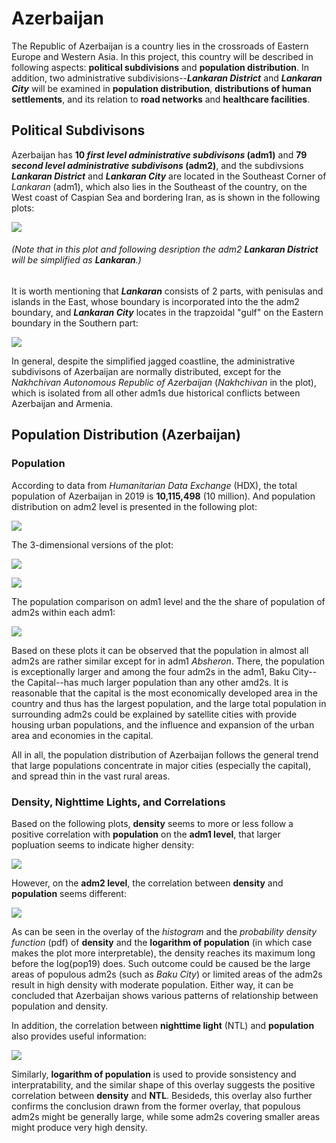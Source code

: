 # Azerbaijan

The Republic of Azerbaijan is a country lies in the crossroads of Eastern Europe and Western Asia. In this project, this country will be described in following aspects: **political subdivisions** and **population distribution**. In addition, two administrative subdivisions--**_Lankaran District_** and **_Lankaran City_** will be examined in **population distribution**, **distributions of human settlements**, and its relation to **road networks** and **healthcare facilities**.

## Political Subdivisons

Azerbaijan has **10 _first level administrative subdivisons_ (adm1)** and **79 _second level administrative subdivisons_ (adm2)**, and the subdivsions **_Lankaran District_** and **_Lankaran City_** are located in the Southeast Corner of _Lankaran_ (adm1), which also lies in the Southeast of the country, on the West coast of Caspian Sea and bordering Iran, as is shown in the following plots:

![](Aze_Subdiv.png)

###### (Note that in this plot and following desription the adm2 **_Lankaran District_** will be simplified as **_Lankaran_**.)

It is worth mentioning that **_Lankaran_** consists of 2 parts, with penisulas and islands in the East, whose boundary is incorporated into the the adm2 boundary, and **_Lankaran City_** locates in the trapzoidal "gulf" on the Eastern boundary in the Southern part:

![](Aze_Lankaran_Topo.png)

In general, despite the simplified jagged coastline, the administrative subdivisons of Azerbaijan are normally distributed, except for the _Nakhchivan Autonomous Republic of Azerbaijan_ (_Nakhchivan_ in the plot), which is isolated from all other adm1s due historical conflicts between Azerbaijan and Armenia.

## Population Distribution (Azerbaijan)

### Population

According to data from _Humanitarian Data Exchange_ (HDX), the total population of Azerbaijan in 2019 is **10,115,498** (10 million). And population distribution on adm2 level is presented in the following plot:

![](Aze_Pop19_Adm201.png)

The 3-dimensional versions of the plot:

![](Aze_Pop19_3D01.png)

![](Aze_Pop19_3D02.png)

The population comparison on adm1 level and the the share of population of adm2s within each adm1:

![](Aze_Pop19_Adm202.png)

Based on these plots it can be observed that the population in almost all adm2s are rather similar except for in adm1 _Absheron_. There, the population is exceptionally larger and among the four adm2s in the adm1, Baku City--the Capital--has much larger population than any other amd2s. It is reasonable that the capital is the most economically developed area in the country and thus has the largest population, and the large total population in surrounding adm2s could be explained by satellite cities with provide housing urban populations, and the influence and expansion of the urban area and economies in the capital.

All in all, the population distribution of Azerbaijan follows the general trend that large populations concentrate in major cities (especially the capital), and spread thin in the vast rural areas.

### Density, Nighttime Lights, and Correlations

Based on the following plots, **density** seems to more or less follow a positive correlation with **population** on the **adm1 level**, that larger popluation seems to indicate higher density:

![](Aze_Pp19&Den_Adm1.png)

However, on the **adm2 level**, the correlation between **density** and **population** seems different:

![](Aze_BrPlt_LgPp19-Dnsty.png)

As can be seen in the overlay of the _histogram_ and the _probability density function_ (pdf) of **density** and the **logarithm of population** (in which case makes the plot more interpretable), the density reaches its maximum long before the log(pop19) does. Such outcome could be caused be the large areas of populous adm2s (such as _Baku City_) or limited areas of the adm2s result in high density with moderate population. Either way, it can be concluded that Azerbaijan shows various patterns of relationship between population and density.

In addition, the correlation between **nighttime light** (NTL) and **population** also provides useful information:

![](Aze_BrPlt_NTL-Dnsty.png)

Similarly, **logarithm of population** is used to provide sonsistency and interpratability, and the similar shape of this overlay suggests the positive correlation between **density** and **NTL**. Besideds, this overlay also further confirms the conclusion drawn from the former overlay, that populous adm2s might be generally large, while some adm2s covering smaller areas might produce very high density.





















